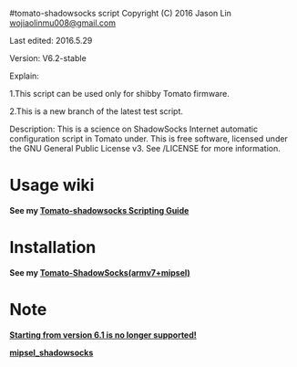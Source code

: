 #tomato-shadowsocks script
Copyright (C) 2016 Jason Lin <wojiaolinmu008@gmail.com>

Last edited: 2016.5.29

Version: V6.2-stable

Explain:

1.This script can be used only for shibby Tomato firmware.

2.This is a new branch of the latest test script.

Description: This is a science on ShadowSocks Internet automatic configuration script in Tomato under.
This is free software, licensed under the GNU General Public License v3.
See /LICENSE for more information.

# Usage wiki
**See my [Tomato-shadowsocks Scripting Guide](http://www.router008.com/2016/02/14/Tomato-shadowsocks-Scripting-Guide/)**

# Installation
**See my [Tomato-ShadowSocks(armv7+mipsel)](http://www.router008.com/2016/05/09/Tomato-ShadowSocks/)**

# Note

**<u>
Starting from version 6.1 is no longer supported!</u>**

**[mipsel_shadowsocks](https://github.com/houzi-/tomato-shadowsocks/releases/tag/v6.1-stable/)**
